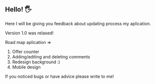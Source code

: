 ## Hello! 🖐

Here I will be giving you feedback about updating process my aplication.

Version 1.0 was relased! 

Road map aplication => 

1. Offer counter
2. Adding/editing and deleting comments 
3. Redesign background :)
4. Mobile design 

If you noticed bugs or have advice please write to me!
